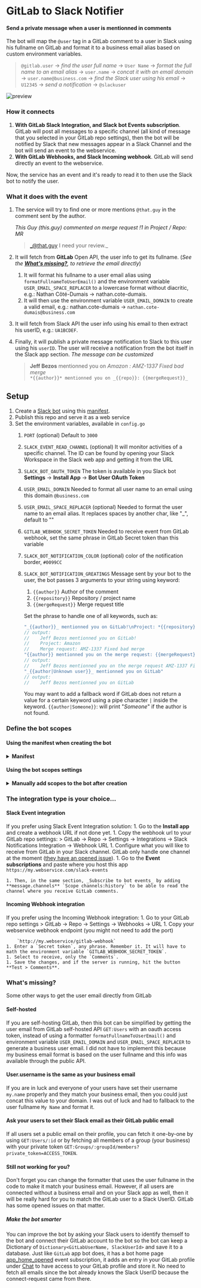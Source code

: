 # GitLab to Slack Notifier
#### Send a private message when a user is mentionned in comments

The bot will map the `@user` tag in a GitLab comment to a user in Slack using his fullname on GitLab and format it to a business email alias  based on custom environment variables.

> `@gitlab.user` → _find the user full name_ → `User Name` → _format the full name to an email alias_ → `user.name` → _concat it with an email domain_ → `user.name@business.com` → _find the Slack user using his email_ → `U12345` → _send a notification_ → `@slackuser`

![preview](./215661429-dd1b2944-4b9f-46a0-9d87-f06c4f05f5f9.png)

### How it connects
1. **With GitLab Slack Integration, and Slack bot Events subscription**. GitLab will post all messages to a specific channel (all kind of message that you selected in your GitLab repo settings), then the bot will be notified by Slack that new messages appear in a Slack Channel and the bot will send an event to the webservice.
1. **With GitLab Webhooks, and Slack Incoming webhook**. GitLab will send directly an event to the webservice.

Now, the service has an event and it's ready to read it to then use the Slack bot to notify the user.

### What it does with the event
1. The service will try to find one or more mentions `@that.guy` in the comment sent by the author.

    _This Guy (this.guy) commented on merge request !1 in Project / Repo: MR_
    >    _@that.guy I need your review._

1. It will fetch from **GitLab** Open API, the user info to get its fullname. (_See the [**What's missing?**](#whats-missing), to retrieve the email directly_)
   1. It will format his fullname to a user email alias using `formatFullnameToUserEmail()` and the environment variable `USER_EMAIL_SPACE_REPLACER` to a lowercase format without diacritic, e.g.: Nathan Côté-Dumais → nathan.cote-dumais.
   1. It will then use the environment variable `USER_EMAIL_DOMAIN` to create a valid email, e.g.: nathan.cote-dumais → `nathan.cote-dumais@business.com`
1. It will fetch from Slack API the user info using his email to then extract his userID, e.g.: `UA1BCDEF`.
1. Finally, it will publish a private message notification to Slack to this user using his `userID`. The user will receive a notification from the bot itself in the Slack app section. _The message can be customized_     
    > **Jeff Bezos** mentionned you on _Amazon : AMZ-1337 Fixed bad merge_   
        `*{{author}}* mentionned you on _{{repo}}: {{mergeRequest}}_`  

## Setup
1. Create a [Slack bot](https://api.slack.com/apps) using this [manifest](#using-the-manifest-when-creating-the-bot).
1. Publish this repo and serve it as a web service
1. Set the environment variables, available in `config.go`
    1. `PORT` (optional) Default to `3000`
    1. `SLACK_EVENT_READ_CHANNEL` (optional) It will monitor activities of a specific channel. The ID can be found by opening your Slack Workspace in the Slack web app and getting it from the URL
    1. `SLACK_BOT_OAUTH_TOKEN` The token is available in you Slack bot **Settings** → **Install App** → **Bot User OAuth Token**
    1. `USER_EMAIL_DOMAIN` Needed to format all user name to an email using this domain `@business.com`
    1. `USER_EMAIL_SPACE_REPLACER` (optional) Needed to format the user name to an email alias. It replaces spaces by another char, like "_", default to ""
    1. `GITLAB_WEBHOOK_SECRET_TOKEN` Needed to receive event from GitLab webhook, set the same phrase in GitLab Secret token than this variable
    1. `SLACK_BOT_NOTIFICATION_COLOR` (optional) color of the notification border, `#0099CC`
    1. `SLACK_BOT_NOTIFICATION_GREATINGS` Message sent by your bot to the user, the bot passes 3 arguments to your string using keyword:
        1. `{{author}}` Author of the comment
        1. `{{repository}}` Repository / project name
        1. `{{mergeRequest}}` Merge request title
        
        Set the phrase to handle one of all keywords, such as: 
        ```go
        "_{{author}}_ mentionned you on GitLab!\nProject: *{{repository}}*\nMerge request: *{{mergeRequest}}*"
        // output: 
        //    Jeff Bezos mentionned you on GitLab!
        //    Project: Amazon
        //    Merge request: AMZ-1337 Fixed bad merge
        "{{author}} mentionned you on the merge request: {{mergeRequest}}"
        // output:
        //    Jeff Bezos mentionned you on the merge request AMZ-1337 Fixed bad merged
        "_{{author|Unknown user}}_ mentionned you on GitLab"
        // output:
        //    Jeff Bezos mentionned you on GitLab
        ```

        You may want to add a fallback word if GitLab does not return a value for a certain keyword using a pipe character `|` inside the keyword. `{{author|Someone}}`: will print "_Someone_" if the author is not found.


### Define the bot scopes
#### Using the manifest when creating the bot
<details>
    <summary><b>Manifest</b></summary>

Change the sections wrapped in `[[brackets]]`, then use it while creating the bot **From an app manifest**:

```yaml
display_information:
  name: GitLabrador
  description: Send you a private message when you are mentioned on GitLab
  background_color: "#292961"
  long_description: "This bot send you a private message when you are mentioned on GitLab.\r

    \r

    It finds you by matching your [[business]] email to your user fullname on GitLab, which makes a direct match with your Slack ID. IF the bot cannot communicate with you, valid that your GitLab fullname matches your [[business]] email alias.\r

    \r

    Exemple: John Doe, devient john.doe@domain.com\r

    \r

    https://github.com/jwallet/gitlab-slack-notifier 🌟"
features:
  bot_user:
    display_name: GitLabrador
    always_online: false
oauth_config:
  scopes:
    bot:
      - channels:history
      - im:write
      - incoming-webhook
      - users:read
      - users:read.email
      - chat:write
settings:
  event_subscriptions:
    request_url: https://[[webservice.host.com]]/slack-events
    bot_events:
      - message.channels
  org_deploy_enabled: false
  socket_mode_enabled: false
  token_rotation_enabled: false
```

</details>

#### Using the bot scopes settings
<details>
<summary><b>Manually add scopes to the bot after creation</b></summary>

Go back to your bot page, go to **OAuth & Permissions**, scroll down to **Scopes**, and select these scopes:
    1. `im:write` to notify a user
    1. `chat:write` to write as himself on Slack
    1. `users:read` to fetch user info from Slack API
    1. `users:read.email` to fetch user info from SLACK API
    1. `channels:history` (optional, for slack events) to read the channel
    1. `incoming-webhook` (optional, for slack events) only, if you used this bot to let GitLab to post to the channel with it, in Slack Integrations.
    
</details>


### The integration type is your choice...
#### Slack Event integration
If you prefer using Slack Event Integration solution:
    1. Go to the **Install app** and create a webhook URL if not done yet.
    1. Copy the webhook url to your GitLab repo settings:
        > GitLab → Repo → Settings → Integrations → Slack Notifications Integration → Webhook URL
    1. Configure what you will like to receive from GitLab in your Slack channel. GitLab only handle one channel at the moment ([they have an opened issue](https://gitlab.com/gitlab-org/gitlab/-/issues/12895)).
    1. Go to the **Event subscriptions** and paste where you host this app `https://my.webservice.com/slack-events`

    1. Then, in the same section, _Subscribe to bot events_ by adding **message.channels** `Scope channels:history` to be able to read the channel where you receive GitLab comments.
    
#### Incoming Webhook integration
If you prefer using the Incoming Webhook integration: 
    1. Go to your GitLab repo settings
        > GitLab → Repo → Settings → Webhooks → URL
    1. Copy your webservice webhook endpoint (you might not need to add the port)

        `http://my.webservice/gitlab-webhook`
    1. Enter a `Secret token`, any phrase. Remember it. It will have to math the environment variable `GITLAB_WEBHOOK_SECRET_TOKEN`.
    1. Select to receive, only the `Comments`.
    1. Save the changes, and if the server is running, hit the button **Test > Comments**.


### What's missing?
Some other ways to get the user email directly from GitLab
#### Self-hosted
If you are self-hosting GitLab, then this bot can be simplified by getting the user email from GitLab self-hosted API `GET:Users` with an oauth access token, instead of using a formatter `formatFullnameToUserEmail()` and environment variable `USER_EMAIL_DOMAIN` and `USER_EMAIL_SPACE_REPLACER` to generate a business user email. I did not have to implement this because my business email format is based on the user fullname and this info was available through the public API.
#### User.username is the same as your business email
If you are in luck and everyone of your users have set their username `my.name` properly and they match your business email, then you could just concat this value to your domain. I was out of luck and had to fallback to the user fullname `My Name` and format it.
#### Ask your users to set their Slack email as their GitLab public email
If all users set a public email on their profile, you can fetch it one-by-one by using `GET:Users/:id` or by fetching all members of a group (your business) with your private token `GET:Groups/:groupId/members?private_token=ACCESS_TOKEN`.
#### Still not working for you?
Don't forget you can change the formatter that uses the user fullname in the code to make it match your business email. However, if all users are connected without a business email and on your Slack app as well, then it will be really hard for you to match the GitLab user to a Slack UserID. GitLab has some opened issues on that matter. 
##### Make the bot smarter
You can improve the bot by asking your Slack users to identify themself to the bot and connect their GitLab account to the bot so the bot can keep a Dictionary of `Dictionary<GitLabUserName, SlackUserId>` and save it to a database. Just like `GitLab` app bot does, it has a bot home page [app_home_opened](https://api.slack.com/events/app_home_opened) event subscription, it adds an entry in your GitLab profile under [Chat](https://gitlab.com/-/profile/chat_names) to have access to your GitLab profile and store it. No need to fetch all emails since the bot already knows the Slack UserID because the connect-request came from there.
